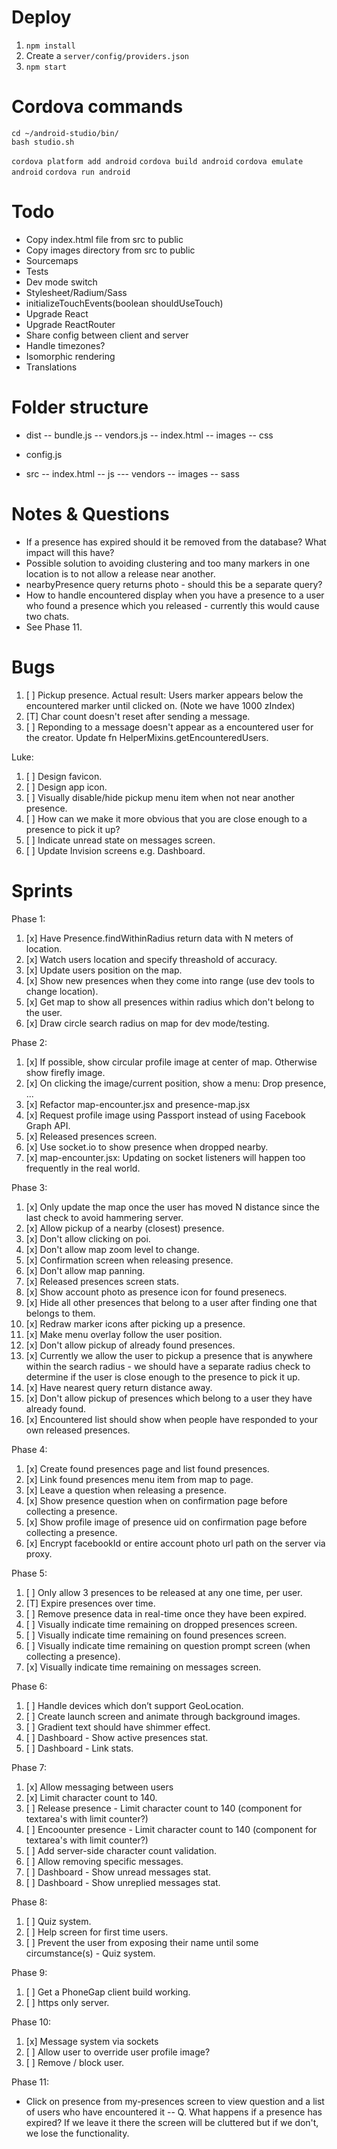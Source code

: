 # Deploy
 1. ```npm install```
 2. Create a ```server/config/providers.json```
 3. ```npm start```

# Cordova commands
```
cd ~/android-studio/bin/
bash studio.sh
```
```cordova platform add android```
```cordova build android```
```cordova emulate android```
```cordova run android```

# Todo
 - Copy index.html file from src to public
 - Copy images directory from src to public
 - Sourcemaps
 - Tests
 - Dev mode switch
 - Stylesheet/Radium/Sass
 - initializeTouchEvents(boolean shouldUseTouch)
 - Upgrade React
 - Upgrade ReactRouter
 - Share config between client and server
 - Handle timezones?
 - Isomorphic rendering
 - Translations

# Folder structure

- dist
-- bundle.js
-- vendors.js
-- index.html
-- images
-- css

- config.js
- src
-- index.html
-- js
--- vendors
-- images
-- sass

# Notes & Questions
- If a presence has expired should it be removed from the database? What impact will this have?
- Possible solution to avoiding clustering and too many markers in one location is to not allow a release near another.
- nearbyPresence query returns photo - should this be a separate query?
- How to handle encountered display when you have a presence to a user who found a presence which you released - currently this would cause two chats.
- See Phase 11.

# Bugs
 1. [ ] Pickup presence. Actual result: Users marker appears below the encountered marker until clicked on. (Note we have 1000 zIndex)
 2. [T] Char count doesn't reset after sending a message.
 3. [ ] Reponding to a message doesn't appear as a encountered user for the creator. Update fn HelperMixins.getEncounteredUsers.

Luke:
 1. [ ] Design favicon.
 2. [ ] Design app icon.
 3. [ ] Visually disable/hide pickup menu item when not near another presence.
 4. [ ] How can we make it more obvious that you are close enough to a presence to pick it up?
 5. [ ] Indicate unread state on messages screen.
 6. [ ] Update Invision screens e.g. Dashboard.

# Sprints
Phase 1:
 1. [x] Have Presence.findWithinRadius return data with N meters of location.
 2. [x] Watch users location and specify threashold of accuracy.
 3. [x] Update users position on the map.
 4. [x] Show new presences when they come into range (use dev tools to change location).
 5. [x] Get map to show all presences within radius which don't belong to the user.
 6. [x] Draw circle search radius on map for dev mode/testing.

Phase 2:
 1. [x] If possible, show circular profile image at center of map. Otherwise show firefly image.
 2. [x] On clicking the image/current position, show a menu: Drop presence, ...
 3. [x] Refactor map-encounter.jsx and presence-map.jsx
 4. [x] Request profile image using Passport instead of using Facebook Graph API.
 5. [x] Released presences screen.
 6. [x] Use socket.io to show presence when dropped nearby.
 7. [x] map-encounter.jsx: Updating on socket listeners will happen too frequently in the real world.

Phase 3:
 1. [x] Only update the map once the user has moved N distance since the last check to avoid hammering server.
 2. [x] Allow pickup of a nearby (closest) presence.
 3. [x] Don't allow clicking on poi.
 4. [x] Don't allow map zoom level to change.
 5. [x] Confirmation screen when releasing presence.
 6. [x] Don't allow map panning.
 7. [x] Released presences screen stats.
 8. [x] Show account photo as presence icon for found presenecs.
 9. [x] Hide all other presences that belong to a user after finding one that belongs to them.
 10. [x] Redraw marker icons after picking up a presence.
 11. [x] Make menu overlay follow the user position.
 12. [x] Don't allow pickup of already found presences.
 13. [x] Currently we allow the user to pickup a presence that is anywhere within the search radius - we should have a separate radius check to determine if the user is close enough to the presence to pick it up.
 14. [x] Have nearest query return distance away.
 15. [x] Don't allow pickup of presences which belong to a user they have already found.
 16. [x] Encountered list should show when people have responded to your own released presences.

Phase 4:
 1. [x] Create found presences page and list found presences.
 2. [x] Link found presences menu item from map to page.
 3. [x] Leave a question when releasing a presence.
 4. [x] Show presence question when on confirmation page before collecting a presence.
 5. [x] Show profile image of presence uid on confirmation page before collecting a presence.
 6. [x] Encrypt facebookId or entire account photo url path on the server via proxy.

Phase 5:
 1. [ ] Only allow 3 presences to be released at any one time, per user.
 2. [T] Expire presences over time.
 3. [ ] Remove presence data in real-time once they have been expired.
 4. [ ] Visually indicate time remaining on dropped presences screen.
 5. [ ] Visually indicate time remaining on found presences screen.
 6. [ ] Visually indicate time remaining on question prompt screen (when collecting a presence).
 7. [x] Visually indicate time remaining on messages screen.

Phase 6:
 1. [ ] Handle devices which don’t support GeoLocation.
 2. [ ] Create launch screen and animate through background images.
 3. [ ] Gradient text should have shimmer effect.
 4. [ ] Dashboard - Show active presences stat.
 5. [ ] Dashboard - Link stats.

Phase 7:
 1. [x] Allow messaging between users
 2. [x] Limit character count to 140.
 3. [ ] Release presence - Limit character count to 140 (component for textarea's with limit counter?)
 4. [ ] Encoounter presence - Limit character count to 140 (component for textarea's with limit counter?)
 5. [ ] Add server-side character count validation.
 6. [ ] Allow removing specific messages.
 7. [ ] Dashboard - Show unread messages stat.
 8. [ ] Dashboard - Show unreplied messages stat.

Phase 8:
 1. [ ] Quiz system.
 2. [ ] Help screen for first time users.
 3. [ ] Prevent the user from exposing their name until some circumstance(s) - Quiz system.

Phase 9:
 1. [ ] Get a PhoneGap client build working.
 2. [ ] https only server.

Phase 10:
 1. [x] Message system via sockets
 2. [ ] Allow user to override user profile image?
 3. [ ] Remove / block user.

Phase 11:
 - Click on presence from my-presences screen to view question and a list of users who have encountered it
 -- Q. What happens if a presence has expired? If we leave it there the screen will be cluttered but if we don't, we lose the functionality.
